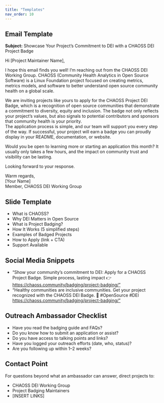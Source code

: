 ```yaml
---
title: "Templates"
nav_order: 10
---
```


## Email Template
**Subject:** Showcase Your Project’s Commitment to DEI with a CHAOSS DEI Project Badge  

Hi [Project Maintainer Name],  

I hope this email finds you well! I’m reaching out from the CHAOSS DEI Working Group. CHAOSS (Community Health Analytics in Open Source Software) is a Linux Foundation project focused on creating metrics, metrics models, and software to better understand open source community health on a global scale.

We are inviting projects like yours to apply for the CHAOSS Project DEI Badge, which is a recognition of open source communities that demonstrate a commitment to diversity, equity and inclusion. The badge not only reflects your project’s values, but also signals to potential contributors and sponsors that community health is your priority.  
The application process is simple, and our team will support you every step of the way. If successful, your project will earn a badge you can proudly display in your README, documentation, or website.  

Would you be open to learning more or starting an application this month? It usually only takes a few hours, and the impact on community trust and visibility can be lasting.  

Looking forward to your response.  

Warm regards,  
[Your Name]  
Member, CHAOSS DEI Working Group

## Slide Template
- What is CHAOSS?  
- Why DEI Matters in Open Source  
- What is Project Badging?  
- How It Works (5 simplified steps)  
- Examples of Badged Projects  
- How to Apply (link + CTA)  
- Support Available

## Social Media Snippets
- “Show your community’s commitment to DEI: Apply for a CHAOSS Project Badge. Simple process, lasting impact 👉 https://chaoss.community/badging/project-badging/”  
- “Healthy communities are inclusive communities. Get your project recognized with the CHAOSS DEI Badge. 🏅 #OpenSource #DEI https://chaoss.community/badging/project-badging/”

## Outreach Ambassador Checklist
- Have you read the badging guide and FAQs?  
- Do you know how to submit an application or assist?  
- Do you have access to talking points and links?  
- Have you logged your outreach efforts (date, who, status)?  
- Are you following up within 1–2 weeks?

## Contact Point
For questions beyond what an ambassador can answer, direct projects to:  
- CHAOSS DEI Working Group  
- Project Badging Maintainers  
- [INSERT LINKS]
